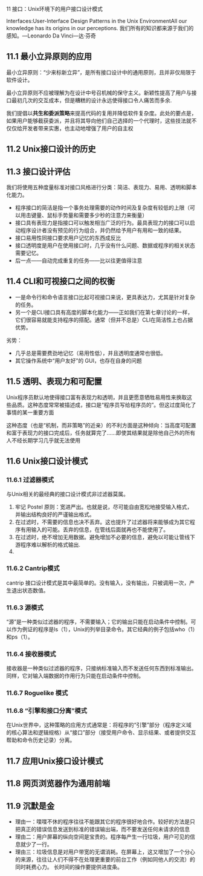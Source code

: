 11 接口：Unix环境下的用户接口设计模式

lnterfaces:User-lnterface Design Patterns in the Unix EnvironmentAll our knowledge has its origins in our perceptions.
	我们所有的知识都来源于我们的感知。—Leonardo Da Vinci—达·芬奇


## 11.1 最小立异原则的应用
最小立异原则：“少来标新立异”，是所有接口设计中的通用原则，且并非仅局限于软件设计。

最小立异原则不应被理解为在设计中号召机械的保守主义。新颖性提高了用户与接口最初几次的交互成本，但是糟糕的设计永远使得接口令人痛苦而多余.

我们提倡以**共生和委派策略**来提高代码的复用并降低软件复杂度。此处的要点是，如果用户能够截获委派，并且将其导向他们自己选择的一个代理时，这些技法就不仅仅给开发者带来实惠，也主动地增强了用户的自主权



## 11.2 Unix接口设计的历史


## 11.3 接口设计评估
我们将使用五种度量标准对接口风格进行分类：简洁、表现力、易用、透明和脚本化能力。

- 程序接口的简洁是指一个事务处理需要的动作时间及复杂度有较低的上限（可以用击键量、鼠标手势量和需要多少秒的注意力来衡量）
- 接口具有表现力是指接口可以触发相当广泛的行为。最具表现力的接口可以启动程序设计者没有预见的行为组合，并仍然给予用户有用和一致的结果。
- 接口易用性同接口要求用户记忆的东西成反比
- 接口透明度是用户在使用接口时，几乎没有什么问题、数据或程序的相关状态需要记忆。
- 后一点——自动完成重复的任务——比以往更值得注意

## 11.4 CLI和可视接口之间的权衡
- 一是命令行和命令语言接口比起可视接口来说，更具表达力，尤其是针对复杂的任务。
- 另一个是CLI接口具有高度的脚本化能力——正如我们在第七章讨论的一样，它们很容易就能支持程序的搭配。通常（但并不总是）CLI在简洁性上也占据优势。

劣势：
- 几乎总是需要费劲地记忆（易用性低），并且透明度通常也很低。
- 其它操作系统中“用户友好”的 GUI，也存在自身的问题

## 11.5 透明、表现力和可配置
Unix程序员默认地使得接口富有表现力和透明，并且更愿意牺牲易用性来换取这些品质。这种态度常常被描述成，接口是“程序员写给程序员的”。但这过度简化了事情的某一重要方面

这种态度（也是“机制，而非策略”的近亲）的不利方面是这种倾向：当高度可配置和富于表现力的接口完成后，任务就算完了……即使其结果就是除他自己外的所有人不经长期学习几乎就无法使用


## 11.6 Unix接口设计模式

### 11.6.1 过滤器模式
与Unix相关的最经典的接口设计模式非过滤器莫属。


1.  牢记 Postel 原则：宽进严出。也就是说，尽可能自由宽松地接受输入格式，并输出结构良好的严谨输出格式。
2. 在过滤时，不需要的信息也决不丢弃。这也提升了过滤器将来能够成为其它程序有用输入的可能。丢弃的信息，在管线后面就再也不能使用了。
3. 在过滤时，绝不增加无用数据。避免增加不必要的信息，避免以可能让管线下游程序难以解析的格式输出.
4. 

### 11.6.2 Cantrip模式
cantrip 接口设计模式是其中最简单的。没有输入，没有输出，只被调用一次，产生退出状态数值。


### 11.6.3 源模式
“源”是一种类似过滤器的程序，不需要输入；它的输出只能在启动条件中控制。可以作为例证的程序是ls（1），Unix的列举目录命令。其它经典的例子包括who（1）和ps（1）。

### 11.6.4 接收器模式
接收器是一种类似过滤器的程序，只接纳标准输入而不发送任何东西到标准输出。同样，它对输入端数据的作用行为只能在启动条件中控制。


### 11.6.7 Roguelike 模式


### 11.6.8 “引擎和接口分离”模式
在Unix世界中，这种策略的应用方式通常是：将程序的“引擎”部分（程序定义域的核心算法和逻辑规格）从“接口”部分（接受用户命令、显示结果、或者提供交互帮助和命令历史记录）分离。

## 11.7 应用Unix接口设计模式


## 11.8 网页浏览器作为通用前端


## 11.9 沉默是金
- 理由一：喋喋不休的程序往往不能跟其它的程序很好地合作。较好的方法是只把真正的错误信息发送到标准的错误输出端，而不要发送任何未请求的信息
- 理由二：用户屏幕的纵向空间是宝贵的。程序每产生一行垃圾，用户可见的信息就少了一行。
- 理由三：垃圾信息是对用户带宽的无谓消耗。在屏幕上，这又增加了一个分心的来源，往往让人们不得不在处理更重要的前台工作（例如同他人的交流）的同时耗费心力。
长时间的操作要提供进度条。